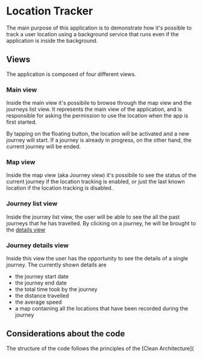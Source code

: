 # Location Tracker 
The main purpose of this application is to demonstrate how it's possible to track a user location
using a background service that runs even if the application is inside the background.

## Views
The application is composed of four different views.

### Main view
Inside the main view it's possibile to browse through the map view and the journeys list view.
It represents the main view of the application, and is responsible for asking the permission to use
the location when the app is first started.

By tapping on the floating button, the location will be activated and a new journey will start. If a
journey is already in progress, on the other hand, the current journey will be ended.

### Map view
Inside the map view (aka Journey view) it's possibile to see the status of the current journey if
the location tracking is enabled, or just the last known location if the location tracking is
disabled.

### Journey list view
Inside the journey list view, the user will be able to see the all the past journeys that he has
travelled. By clicking on a journey, he will be brought to the [details view](#journey-details-view)

### Journey details view
Inside this view the user has the opportunity to see the details of a single journey. The currently
shown details are
* the journey start date
* the journey end date
* the total time took by the journey
* the distance travelled
* the average speed
* a map containing all the locations that have been recorded during the journey


## Considerations about the code
The structure of the code follows the principles of the [Clean Architecture](
